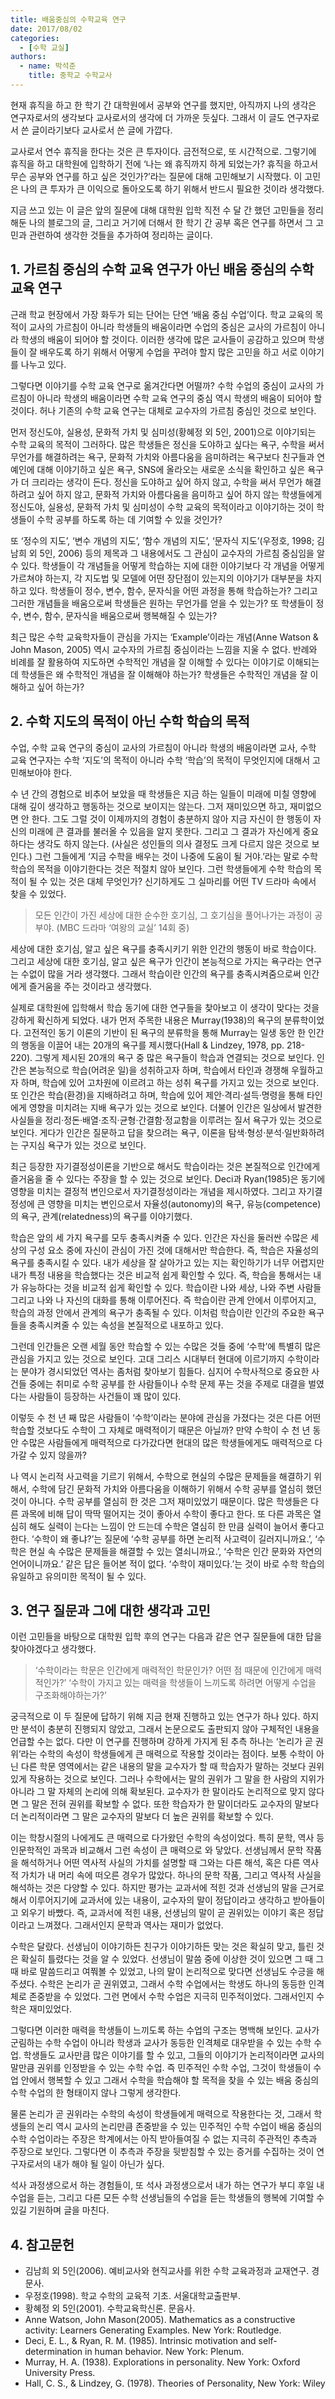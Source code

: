 ```yaml
---
title: 배움중심의 수학교육 연구
date: 2017/08/02
categories:
  - [수학 교실]
authors:
  - name: 박석준
    title: 중학교 수학교사
---
```


현재 휴직을 하고 한 학기 간 대학원에서 공부와 연구를 했지만, 아직까지 나의 생각은 연구자로서의 생각보다 교사로서의 생각에 더 가까운 듯싶다. 그래서 이 글도 연구자로서 쓴 글이라기보다 교사로서 쓴 글에 가깝다.

교사로서 연수 휴직을 한다는 것은 큰 투자이다. 금전적으로, 또 시간적으로. 그렇기에 휴직을 하고 대학원에 입학하기 전에 ‘나는 왜 휴직까지 하게 되었는가? 휴직을 하고서 무슨 공부와 연구를 하고 싶은 것인가?’라는 질문에 대해 고민해보기 시작했다. 이 고민은 나의 큰 투자가 큰 이익으로 돌아오도록 하기 위해서 반드시 필요한 것이라 생각했다.

지금 쓰고 있는 이 글은 앞의 질문에 대해 대학원 입학 직전 수 달 간 했던 고민들을 정리해둔 나의 블로그의 글, 그리고 거기에 더해서 한 학기 간 공부 혹은 연구를 하면서 그 고민과 관련하여 생각한 것들을 추가하여 정리하는 글이다.

## 1. 가르침 중심의 수학 교육 연구가 아닌 배움 중심의 수학 교육 연구

근래 학교 현장에서 가장 화두가 되는 단어는 단연 ‘배움 중심 수업’이다. 학교 교육의 목적이 교사의 가르침이 아니라 학생들의 배움이라면 수업의 중심은 교사의 가르침이 아니라 학생의 배움이 되어야 할 것이다. 이러한 생각에 많은 교사들이 공감하고 있으며 학생들이 잘 배우도록 하기 위해서 어떻게 수업을 꾸려야 할지 많은 고민을 하고 서로 이야기를 나누고 있다.

그렇다면 이야기를 수학 교육 연구로 옮겨간다면 어떨까? 수학 수업의 중심이 교사의 가르침이 아니라 학생의 배움이라면 수학 교육 연구의 중심 역시 학생의 배움이 되어야 할 것이다. 허나 기존의 수학 교육 연구는 대체로 교수자의 가르침 중심인 것으로 보인다.

먼저 정신도야, 실용성, 문화적 가치 및 심미성(황혜정 외 5인, 2001)으로 이야기되는 수학 교육의 목적이 그러하다. 많은 학생들은 정신을 도야하고 싶다는 욕구, 수학을 써서 무언가를 해결하려는 욕구, 문화적 가치와 아름다움을 음미하려는 욕구보다 친구들과 연예인에 대해 이야기하고 싶은 욕구, SNS에 올라오는 새로운 소식을 확인하고 싶은 욕구가 더 크리라는 생각이 든다. 정신을 도야하고 싶어 하지 않고, 수학을 써서 무언가 해결하려고 싶어 하지 않고, 문화적 가치와 아름다움을 음미하고 싶어 하지 않는 학생들에게 정신도야, 실용성, 문화적 가치 및 심미성이 수학 교육의 목적이라고 이야기하는 것이 학생들이 수학 공부를 하도록 하는 데 기여할 수 있을 것인가?

또 ‘정수의 지도’, ‘변수 개념의 지도’, ‘함수 개념의 지도’, ‘문자식 지도’(우정호, 1998; 김남희 외 5인, 2006) 등의 제목과 그 내용에서도 그 관심이 교수자의 가르침 중심임을 알 수 있다. 학생들이 각 개념들을 어떻게 학습하는 지에 대한 이야기보다 각 개념을 어떻게 가르쳐야 하는지, 각 지도법 및 모델에 어떤 장단점이 있는지의 이야기가 대부분을 차지하고 있다. 학생들이 정수, 변수, 함수, 문자식을 어떤 과정을 통해 학습하는가? 그리고 그러한 개념들을 배움으로써 학생들은 원하는 무언가를 얻을 수 있는가? 또 학생들이 정수, 변수, 함수, 문자식을 배움으로써 행복해질 수 있는가?

최근 많은 수학 교육학자들이 관심을 가지는 ‘Example’이라는 개념(Anne Watson & John Mason, 2005) 역시 교수자의 가르침 중심이라는 느낌을 지울 수 없다. 반례와 비례를 잘 활용하여 지도하면 수학적인 개념을 잘 이해할 수 있다는 이야기로 이해되는데 학생들은 왜 수학적인 개념을 잘 이해해야 하는가? 학생들은 수학적인 개념을 잘 이해하고 싶어 하는가?


## 2. 수학 지도의 목적이 아닌 수학 학습의 목적


수업, 수학 교육 연구의 중심이 교사의 가르침이 아니라 학생의 배움이라면 교사, 수학 교육 연구자는 수학 ‘지도’의 목적이 아니라 수학 ‘학습’의 목적이 무엇인지에 대해서 고민해보아야 한다.

수 년 간의 경험으로 비추어 보았을 때 학생들은 지금 하는 일들이 미래에 미칠 영향에 대해 깊이 생각하고 행동하는 것으로 보이지는 않는다. 그저 재미있으면 하고, 재미없으면 안 한다. 그도 그럴 것이 이제까지의 경험이 충분하지 않아 지금 자신이 한 행동이 자신의 미래에 큰 결과를 불러올 수 있음을 알지 못한다. 그리고 그 결과가 자신에게 중요하다는 생각도 하지 않는다. (사실은 성인들의 의사 결정도 크게 다르지 않은 것으로 보인다.) 그런 그들에게 ‘지금 수학을 배우는 것이 나중에 도움이 될 거야.’라는 말로 수학 학습의 목적을 이야기한다는 것은 적절치 않아 보인다. 그런 학생들에게 수학 학습의 목적이 될 수 있는 것은 대체 무엇인가? 신기하게도 그 실마리를 어떤 TV 드라마 속에서 찾을 수 있었다.


> 모든 인간이 가진 세상에 대한 순수한 호기심, 그 호기심을 풀어나가는 과정이 공부야. (MBC 드라마 ‘여왕의 교실’ 14회 중)


세상에 대한 호기심, 알고 싶은 욕구를 충족시키기 위한 인간의 행동이 바로 학습이다. 그리고 세상에 대한 호기심, 알고 싶은 욕구가 인간이 본능적으로 가지는 욕구라는 연구는 수없이 많을 거라 생각했다. 그래서 학습이란 인간의 욕구를 충족시켜줌으로써 인간에게 즐거움을 주는 것이라고 생각했다.

실제로 대학원에 입학해서 학습 동기에 대한 연구들을 찾아보고 이 생각이 맞다는 것을 강하게 확신하게 되었다. 내가 먼저 주목한 내용은 Murray(1938)의 욕구의 분류학이었다. 고전적인 동기 이론의 기반이 된 욕구의 분류학을 통해 Murray는 일생 동안 한 인간의 행동을 이끌어 내는 20개의 욕구를 제시했다(Hall & Lindzey, 1978, pp. 218-220). 그렇게 제시된 20개의 욕구 중 많은 욕구들이 학습과 연결되는 것으로 보인다. 인간은 본능적으로 학습(어려운 일)을 성취하고자 하며, 학습에서 타인과 경쟁해 우월하고자 하며, 학습에 있어 고차원에 이르려고 하는 성취 욕구를 가지고 있는 것으로 보인다. 또 인간은 학습(환경)을 지배하려고 하며, 학습에 있어 제안·격리·설득·명령을 통해 타인에게 영향을 미치려는 지배 욕구가 있는 것으로 보인다. 더불어 인간은 일상에서 발견한 사실들을 정리·정돈·배열·조직·균형·간결함·정교함을 이루려는 질서 욕구가 있는 것으로 보인다. 게다가 인간은 질문하고 답을 찾으려는 욕구, 이론을 탐색·형성·분석·일반화하려는 구지심 욕구가 있는 것으로 보인다.

최근 등장한 자기결정성이론을 기반으로 해서도 학습이라는 것은 본질적으로 인간에게 즐거움을 줄 수 있다는 주장을 할 수 있는 것으로 보인다. Deci과 Ryan(1985)은 동기에 영향을 미치는 결정적 변인으로서 자기결정성이라는 개념을 제시하였다. 그리고 자기결정성에 큰 영향을 미치는 변인으로서 자율성(autonomy)의 욕구, 유능(competence)의 욕구, 관계(relatedness)의 욕구를 이야기했다.

학습은 앞의 세 가지 욕구를 모두 충족시켜줄 수 있다. 인간은 자신을 둘러싼 수많은 세상의 구성 요소 중에 자신이 관심이 가진 것에 대해서만 학습한다. 즉, 학습은 자율성의 욕구를 충족시킬 수 있다. 내가 세상을 잘 살아가고 있는 지는 확인하기가 너무 어렵지만 내가 특정 내용을 학습했다는 것은 비교적 쉽게 확인할 수 있다. 즉, 학습을 통해서는 내가 유능하다는 것을 비교적 쉽게 확인할 수 있다. 학습이란 나와 세상, 나와 주변 사람들 그리고 나와 나 자신의 대화를 통해 이루어진다. 즉 학습이란 관계 안에서 이루어지고, 학습의 과정 안에서 관계의 욕구가 충족될 수 있다. 이처럼 학습이란 인간의 주요한 욕구들을 충족시켜줄 수 있는 속성을 본질적으로 내포하고 있다.

그런데 인간들은 오랜 세월 동안 학습할 수 있는 수많은 것들 중에 ‘수학’에 특별히 많은 관심을 가지고 있는 것으로 보인다. 고대 그리스 시대부터 현대에 이르기까지 수학이라는 분야가 경시되었던 역사는 좀처럼 찾아보기 힘들다. 심지어 수학사적으로 중요한 사건들 중에는 취미로 수학 공부를 한 사람들이나 수학 문제 푸는 것을 주제로 대결을 벌였다는 사람들이 등장하는 사건들이 꽤 많이 있다.

이렇듯 수 천 년 째 많은 사람들이 ‘수학’이라는 분야에 관심을 가졌다는 것은 다른 어떤 학습할 것보다도 수학이 그 자체로 매력적이기 때문은 아닐까? 만약 수학이 수 천 년 동안 수많은 사람들에게 매력적으로 다가갔다면 현대의 많은 학생들에게도 매력적으로 다가갈 수 있지 않을까?

나 역시 논리적 사고력을 기르기 위해서, 수학으로 현실의 수많은 문제들을 해결하기 위해서, 수학에 담긴 문화적 가치와 아름다움을 이해하기 위해서 수학 공부를 열심히 했던 것이 아니다. 수학 공부를 열심히 한 것은 그저 재미있었기 때문이다. 많은 학생들은 다른 과목에 비해 답이 딱딱 떨어지는 것이 좋아서 수학이 좋다고 한다. 또 다른 과목은 열심히 해도 실력이 는다는 느낌이 안 드는데 수학은 열심히 한 만큼 실력이 늘어서 좋다고 한다. ‘수학이 왜 좋냐?’는 질문에 ‘수학 공부를 하면 논리적 사고력이 길러지니까요.’, ‘수학은 현실 속 수많은 문제들을 해결할 수 있는 열쇠니까요.’, ‘수학은 인간 문화와 자연의 언어이니까요.’ 같은 답은 들어본 적이 없다. ‘수학이 재미있다.’는 것이 바로 수학 학습의 유일하고 유의미한 목적이 될 수 있다.


## 3. 연구 질문과 그에 대한 생각과 고민

이런 고민들을 바탕으로 대학원 입학 후의 연구는 다음과 같은 연구 질문들에 대한 답을 찾아야겠다고 생각했다.

> ‘수학이라는 학문은 인간에게 매력적인 학문인가? 어떤 점 때문에 인간에게 매력적인가?’
‘수학이 가지고 있는 매력을 학생들이 느끼도록 하려면 어떻게 수업을 구조화해야하는가?’

궁극적으로 이 두 질문에 답하기 위해 지금 현재 진행하고 있는 연구가 하나 있다. 하지만 분석이 충분히 진행되지 않았고, 그래서 논문으로도 출판되지 않아 구체적인 내용을 언급할 수는 없다. 다만 이 연구를 진행하며 강하게 가지게 된 추측 하나는 ‘논리가 곧 권위’라는 수학의 속성이 학생들에게 큰 매력으로 작용할 것이라는 점이다. 보통 수학이 아닌 다른 학문 영역에서는 같은 내용의 말을 교수자가 할 때 학습자가 말하는 것보다 권위 있게 작용하는 것으로 보인다. 그러나 수학에서는 말의 권위가 그 말을 한 사람의 지위가 아니라 그 말 자체의 논리에 의해 확보된다. 교수자가 한 말이라도 논리적으로 맞지 않다면 그 말은 전혀 권위를 확보할 수 없다. 또한 학습자가 한 말이더라도 교수자의 말보다 더 논리적이라면 그 말은 교수자의 말보다 더 높은 권위를 확보할 수 있다.

이는 학창시절의 나에게도 큰 매력으로 다가왔던 수학의 속성이었다. 특히 문학, 역사 등 인문학적인 과목과 비교해서 그런 속성이 큰 매력으로 와 닿았다. 선생님께서 문학 작품을 해석하거나 어떤 역사적 사실의 가치를 설명할 때 그와는 다른 해석, 혹은 다른 역사적 가치가 내 머리 속에 떠오른 경우가 많았다. 하나의 문학 작품, 그리고 역사적 사실을 해석하는 것은 다양할 수 있다. 하지만 평가는 교과서에 적힌 것과 선생님의 말을 근거로 해서 이루어지기에 교과서에 있는 내용이, 교수자의 말이 정답이라고 생각하고 받아들이고 외우기 바빴다. 즉, 교과서에 적힌 내용, 선생님의 말이 곧 권위있는 이야기 혹은 정답이라고 느껴졌다. 그래서인지 문학과 역사는 재미가 없었다.

수학은 달랐다. 선생님이 이야기하든 친구가 이야기하든 맞는 것은 확실히 맞고, 틀린 것은 확실히 틀렸다는 것을 알 수 있었다. 선생님이 말씀 중에 이상한 것이 있으면 그 때 그 때 바로 말씀드리고 여쭤볼 수 있었고, 나의 말이 논리적으로 맞다면 선생님도 수긍을 해주셨다. 수학은 논리가 곧 권위였고, 그래서 수학 수업에서는 학생도 하나의 동등한 인격체로 존중받을 수 있었다. 그런 면에서 수학 수업은 지극히 민주적이었다. 그래서인지 수학은 재미있었다.

그렇다면 이러한 매력을 학생들이 느끼도록 하는 수업의 구조는 명백해 보인다. 교사가 군림하는 수학 수업이 아니라 학생과 교사가 동등한 인격체로 대우받을 수 있는 수학 수업. 학생들도 교사만큼 많은 이야기를 할 수 있고, 그들의 이야기가 논리적이라면 교사의 말만큼 권위를 인정받을 수 있는 수학 수업. 즉 민주적인 수학 수업, 그것이 학생들이 수업 안에서 행복할 수 있고 그래서 수학을 학습해야 할 목적을 찾을 수 있는 배움 중심의 수학 수업의 한 형태이지 않나 그렇게 생각한다.

물론 논리가 곧 권위라는 수학의 속성이 학생들에게 매력으로 작용한다는 것, 그래서 학생들의 논리 역시 교사의 논리만큼 존중받을 수 있는 민주적인 수학 수업이 배움 중심의 수학 수업이라는 주장은 학계에서는 아직 받아들여질 수 없는 지극히 주관적인 추측과 주장으로 보인다. 그렇다면 이 추측과 주장을 뒷받침할 수 있는 증거를 수집하는 것이 연구자로서의 내가 해야 될 일이 아닌가 싶다.

석사 과정생으로서 하는 경험들이, 또 석사 과정생으로서 내가 하는 연구가 부디 후일 내 수업을 듣는, 그리고 다른 모든 수학 선생님들의 수업을 듣는 학생들의 행복에 기여할 수 있길 기원하며 글을 마친다.

## 4. 참고문헌

- 김남희 외 5인(2006). 예비교사와 현직교사를 위한 수학 교육과정과 교재연구. 경문사.
- 우정호(1998). 학교 수학의 교육적 기초. 서울대학교출판부.
- 황혜정 외 5인(2001). 수학교육학신론. 문음사.
- Anne Watson, John Mason(2005). Mathematics as a constructive activity: Learners Generating Examples. New York: Routledge.
- Deci, E. L., & Ryan, R. M. (1985). Intrinsic motivation and self-determination in human behavior. New York: Plenum.
- Murray, H. A. (1938). Explorations in personality. New York: Oxford University Press.
- Hall, C. S., & Lindzey, G. (1978). Theories of Personality, New York: Wiley
